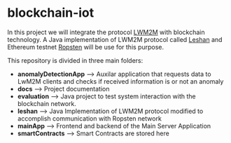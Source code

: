# blockchain-iot
In this project we will integrate the protocol [LWM2M](https://omaspecworks.org/what-is-oma-specworks/iot/lightweight-m2m-lwm2m/) with blockchain technology. A Java implementation of LWM2M protocol called [Leshan](https://github.com/eclipse/leshan) and Ethereum testnet [Ropsten](https://ropsten.etherscan.io/) will be use for this purpose.

This repository is divided in three main folders:
* **anomalyDetectionApp** --> Auxilar application that requests data to LwM2M clients and checks if received information is or not an anomaly
* **docs** --> Project documentation
* **evaluation** --> Java project to test system interaction with the blockchain network.
* **leshan** --> Java Implementation of LWM2M protocol modified to accomplish communication with Ropsten network
* **mainApp** --> Frontend and backend of the Main Server Application
* **smartContracts** --> Smart Contracts are stored here